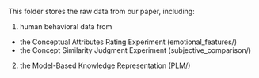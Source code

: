 This folder stores the raw data from our paper, including:
  1. human behavioral data from
  -   the Conceptual Attributes Rating Experiment (emotional_features/)
  -   the Concept Similarity Judgment Experiment (subjective_comparison/)
  2. the Model-Based Knowledge Representation (PLM/)
